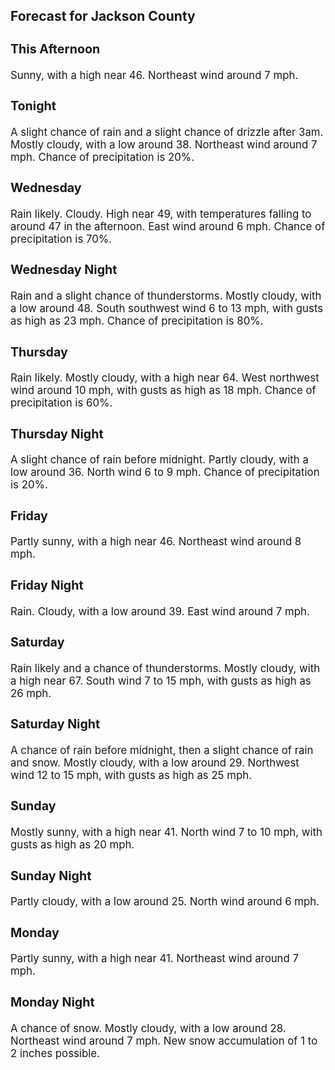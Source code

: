 <div>
   <h2>Forecast for Jackson County</h2>
   <p>
      <div style="font-size:120%">
         <h3>This Afternoon</h3>Sunny, with a high near 46. Northeast wind around 7 mph.<br></div>
   </p>
   <p>
      <div style="font-size:120%">
         <h3>Tonight</h3>A slight chance of rain and a slight chance of drizzle after 3am. Mostly cloudy, with a low around 38. Northeast wind around
         7 mph. Chance of precipitation is 20%.<br></div>
   </p>
   <p>
      <div style="font-size:120%">
         <h3>Wednesday</h3>Rain likely. Cloudy. High near 49, with temperatures falling to around 47 in the afternoon. East wind around 6 mph. Chance
         of precipitation is 70%.<br></div>
   </p>
   <p>
      <div style="font-size:120%">
         <h3>Wednesday Night</h3>Rain and a slight chance of thunderstorms. Mostly cloudy, with a low around 48. South southwest wind 6 to 13 mph, with gusts
         as high as 23 mph. Chance of precipitation is 80%.<br></div>
   </p>
   <p>
      <div style="font-size:120%">
         <h3>Thursday</h3>Rain likely. Mostly cloudy, with a high near 64. West northwest wind around 10 mph, with gusts as high as 18 mph. Chance of
         precipitation is 60%.<br></div>
   </p>
   <p>
      <div style="font-size:120%">
         <h3>Thursday Night</h3>A slight chance of rain before midnight. Partly cloudy, with a low around 36. North wind 6 to 9 mph. Chance of precipitation
         is 20%.<br></div>
   </p>
   <p>
      <div style="font-size:120%">
         <h3>Friday</h3>Partly sunny, with a high near 46. Northeast wind around 8 mph.<br></div>
   </p>
   <p>
      <div style="font-size:120%">
         <h3>Friday Night</h3>Rain. Cloudy, with a low around 39. East wind around 7 mph.<br></div>
   </p>
   <p>
      <div style="font-size:120%">
         <h3>Saturday</h3>Rain likely and a chance of thunderstorms. Mostly cloudy, with a high near 67. South wind 7 to 15 mph, with gusts as high
         as 26 mph.<br></div>
   </p>
   <p>
      <div style="font-size:120%">
         <h3>Saturday Night</h3>A chance of rain before midnight, then a slight chance of rain and snow. Mostly cloudy, with a low around 29. Northwest wind
         12 to 15 mph, with gusts as high as 25 mph.<br></div>
   </p>
   <p>
      <div style="font-size:120%">
         <h3>Sunday</h3>Mostly sunny, with a high near 41. North wind 7 to 10 mph, with gusts as high as 20 mph.<br></div>
   </p>
   <p>
      <div style="font-size:120%">
         <h3>Sunday Night</h3>Partly cloudy, with a low around 25. North wind around 6 mph.<br></div>
   </p>
   <p>
      <div style="font-size:120%">
         <h3>Monday</h3>Partly sunny, with a high near 41. Northeast wind around 7 mph.<br></div>
   </p>
   <p>
      <div style="font-size:120%">
         <h3>Monday Night</h3>A chance of snow. Mostly cloudy, with a low around 28. Northeast wind around 7 mph. New snow accumulation of 1 to 2 inches
         possible.<br></div>
   </p>
</div>
